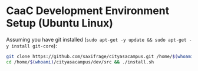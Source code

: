 # CaaC Development Environment Setup (Ubuntu Linux)

Assuming you have git installed (`sudo apt-get -y update && sudo apt-get -y install git-core`):

```bash
git clone https://github.com/saxifrage/cityasacampus.git /home/$(whoami)/cityasacampus &&
cd /home/$(whoami)/cityasacampus/dev/src && ./install.sh
```